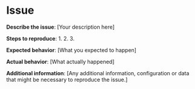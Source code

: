 # Issue

**Describe the issue**:
[Your description here]

**Steps to reproduce**:
1. 
2. 
3. 

**Expected behavior**:
[What you expected to happen]

**Actual behavior**:
[What actually happened]

**Additional information**:
[Any additional information, configuration or data that might be necessary to reproduce the issue.]
